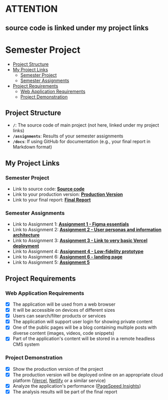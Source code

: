 # ATTENTION 
## source code is linked under my project links
# Semester Project <!-- omit in toc -->

- [Project Structure](#project-structure)
- [My Project Links](#my-project-links)
  - [Semester Project](#semester-project)
  - [Semester Assignments](#semester-assignments)
- [Project Requirements](#project-requirements)
  - [Web Application Requirements](#web-application-requirements)
  - [Project Demonstration](#project-demonstration)

## Project Structure

- **`/`**: The source code of main project (not here, linked under my project links)
- **`/assignments`**: Results of your semester assignments
- **`/docs`**: If using GitHub for documentation (e.g., your final report in Markdown format)

## My Project Links

### Semester Project

- Link to source code: [**Source code**](https://github.com/MateGudelj/Retro-games-hub-v2)
- Link to your production version: [**Production Version**](https://retro-games-hub-v2.vercel.app/) <!-- Replace with actual URL -->
- Link to your final report: [**Final Report**](https://www.notion.so/Project-Report-Retro-Gaming-Hub-RGH-2625bac2d7238033a2e6d43cfa50b466?source=copy_link) <!-- Replace with actual URL -->
<!-- Add more as necessary -->

### Semester Assignments

- Link to Assignment 1: [**Assignment 1 - Figma essentials**](https://github.com/MateGudelj/Retro-gaming-lair/blob/main/assignments/Figma-essentials/Figma%20essentials%20demo.mkv)
- Link to Assignment 2: [**Assignment 2 - User personas and information architecture**](https://github.com/MateGudelj/Retro-gaming-lair/blob/main/assignments/User-personas-and-information-architecture)
- Link to Assignment 3: [**Assignment 3 - Link to very basic Vercel deployment**](https://retro-gaming-lair.vercel.app/)
- Link to Assignment 4: [**Assignment 4 - Low-fidelity prototype**](https://github.com/MateGudelj/Retro-gaming-lair/tree/main/assignments/Low-fidelity%20prototype) 
- Link to Assignment 6: [**Assignment 6 - landing page**](https://retro-gaming-lair.vercel.app/) 
- Link to Assignment 5: [**Assignment 5**](URL_TO_ASSIGNMENT_5) 
<!-- Replace with actual URL -->
<!-- Add more assignments as necessary -->

## Project Requirements

### Web Application Requirements

- [x] The application will be used from a web browser
- [x] It will be accessible on devices of different sizes
- [x] Users can search/filter products or services
- [x] The application will support user login for showing private content
- [x] One of the public pages will be a blog containing multiple posts with diverse content (images, videos, code snippets)
- [x] Part of the application's content will be stored in a remote headless CMS system

### Project Demonstration

- [x] Show the production version of the project
- [x] The production version will be deployed online on an appropriate cloud platform ([Vercel](https://vercel.com), [Netlify](https://www.netlify.com/) or a similar service)
- [x] Analyze the application's performance ([PageSpeed Insights](https://pagespeed.web.dev/))
- [x] The analysis results will be part of the final report
